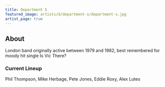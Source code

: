 ```yaml
---
title: Department S
featured_image: artists/d/department-s/department-s.jpg
artist_page: true
---
```

## About

London band originally active between 1979 and 1982, best remembered for moody hit single Is Vic There?

### Current Lineup

Phil Thompson, Mike Herbage, Pete Jones, Eddie Roxy, Alex Lutes

